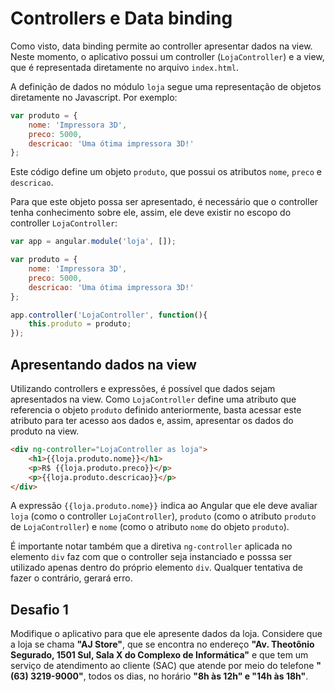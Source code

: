 # Controllers e Data binding

Como visto, data binding permite ao controller apresentar dados na view. Neste momento, o aplicativo possui um controller (`LojaController`) e a view, que é representada diretamente no arquivo `index.html`.

A definição de dados no módulo `loja` segue uma representação de objetos diretamente no Javascript. Por exemplo:

```js
var produto = {
	nome: 'Impressora 3D',
	preco: 5000,
	descricao: 'Uma ótima impressora 3D!'
};
```

Este código define um objeto `produto`, que possui os atributos `nome`, `preco` e `descricao`.

Para que este objeto possa ser apresentado, é necessário que o controller tenha conhecimento sobre ele, assim, ele deve existir no escopo do controller `LojaController`:

```js
var app = angular.module('loja', []);

var produto = {
	nome: 'Impressora 3D',
	preco: 5000,
	descricao: 'Uma ótima impressora 3D!'
};

app.controller('LojaController', function(){
	this.produto = produto;
});
```

## Apresentando dados na view

Utilizando controllers e expressões, é possível que dados sejam apresentados na view. Como `LojaController` define uma atributo que referencia o objeto `produto` definido anteriormente, basta acessar este atributo para ter acesso aos dados e, assim, apresentar os dados do produto na view.

```html
<div ng-controller="LojaController as loja">
	<h1>{{loja.produto.nome}}</h1>
	<p>R$ {{loja.produto.preco}}</p>
	<p>{{loja.produto.descricao}}</p>
</div>
```

A expressão `{{loja.produto.nome}}` indica ao Angular que ele deve avaliar `loja` (como o controller `LojaController`), `produto` (como o atributo `produto` de `LojaController`) e `nome` (como o atributo `nome` do objeto `produto`).

É importante notar também que a diretiva `ng-controller` aplicada no elemento `div` faz com que o controller seja instanciado e posssa ser utilizado apenas dentro do próprio elemento `div`. Qualquer tentativa de fazer o contrário, gerará erro.

## Desafio 1

Modifique o aplicativo para que ele apresente dados da loja. Considere que a loja se chama **"AJ Store"**, que se encontra no endereço **"Av. Theotônio Segurado, 1501 Sul, Sala X do Complexo de Informática"** e que tem um serviço de atendimento ao cliente (SAC) que atende por meio do telefone **"(63) 3219-9000"**, todos os dias, no horário **"8h às 12h" e "14h às 18h"**.